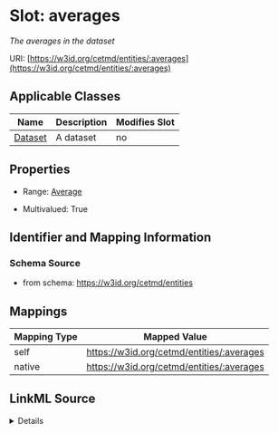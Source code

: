 

# Slot: averages


_The averages in the dataset_





URI: [https://w3id.org/cetmd/entities/:averages](https://w3id.org/cetmd/entities/:averages)



<!-- no inheritance hierarchy -->





## Applicable Classes

| Name | Description | Modifies Slot |
| --- | --- | --- |
| [Dataset](Dataset.md) | A dataset |  no  |







## Properties

* Range: [Average](Average.md)

* Multivalued: True





## Identifier and Mapping Information







### Schema Source


* from schema: https://w3id.org/cetmd/entities




## Mappings

| Mapping Type | Mapped Value |
| ---  | ---  |
| self | https://w3id.org/cetmd/entities/:averages |
| native | https://w3id.org/cetmd/entities/:averages |




## LinkML Source

<details>
```yaml
name: averages
description: The averages in the dataset
from_schema: https://w3id.org/cetmd/entities
rank: 1000
alias: averages
owner: Dataset
domain_of:
- Dataset
range: Average
multivalued: true

```
</details>